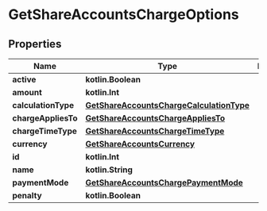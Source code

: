 
# GetShareAccountsChargeOptions

## Properties
| Name | Type | Description | Notes |
| ------------ | ------------- | ------------- | ------------- |
| **active** | **kotlin.Boolean** |  |  [optional] |
| **amount** | **kotlin.Int** |  |  [optional] |
| **calculationType** | [**GetShareAccountsChargeCalculationType**](GetShareAccountsChargeCalculationType.md) |  |  [optional] |
| **chargeAppliesTo** | [**GetShareAccountsChargeAppliesTo**](GetShareAccountsChargeAppliesTo.md) |  |  [optional] |
| **chargeTimeType** | [**GetShareAccountsChargeTimeType**](GetShareAccountsChargeTimeType.md) |  |  [optional] |
| **currency** | [**GetShareAccountsCurrency**](GetShareAccountsCurrency.md) |  |  [optional] |
| **id** | **kotlin.Int** |  |  [optional] |
| **name** | **kotlin.String** |  |  [optional] |
| **paymentMode** | [**GetShareAccountsChargePaymentMode**](GetShareAccountsChargePaymentMode.md) |  |  [optional] |
| **penalty** | **kotlin.Boolean** |  |  [optional] |



